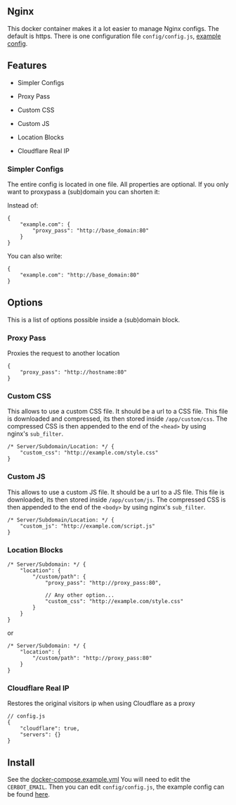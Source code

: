## Nginx

This docker container makes it a lot easier to manage Nginx configs.
The default is https.
There is one configuration file `config/config.js`, [example config](config/config.example.js).

## Features

-   Simpler Configs

-   Proxy Pass
-   Custom CSS
-   Custom JS
-   Location Blocks
-   Cloudflare Real IP

### Simpler Configs

The entire config is located in one file.
All properties are optional.
If you only want to proxypass a (sub)domain you can shorten it:

Instead of:

```jsonc
{
	"example.com": {
		"proxy_pass": "http://base_domain:80"
	}
}
```

You can also write:

```jsonc
{
	"example.com": "http://base_domain:80"
}
```

## Options

This is a list of options possible inside a (sub)domain block.

### Proxy Pass

Proxies the request to another location

```jsonc
{
	"proxy_pass": "http://hostname:80"
}
```

### Custom CSS

This allows to use a custom CSS file.
It should be a url to a CSS file.
This file is downloaded and compressed, its then stored inside `/app/custom/css`.
The compressed CSS is then appended to the end of the `<head>` by using nginx's `sub_filter`.

```jsonc
/* Server/Subdomain/Location: */ {
	"custom_css": "http://example.com/style.css"
}
```

### Custom JS

This allows to use a custom JS file.
It should be a url to a JS file.
This file is downloaded, its then stored inside `/app/custom/js`.
The compressed CSS is then appended to the end of the `<body>` by using nginx's `sub_filter`.

```jsonc
/* Server/Subdomain/Location: */ {
	"custom_js": "http://example.com/script.js"
}
```

### Location Blocks

```jsonc
/* Server/Subdomain: */ {
	"location": {
		"/custom/path": {
			"proxy_pass": "http://proxy_pass:80",

			// Any other option...
			"custom_css": "http://example.com/style.css"
		}
	}
}
```

or

```jsonc
/* Server/Subdomain: */ {
	"location": {
		"/custom/path": "http://proxy_pass:80"
	}
}
```

### Cloudflare Real IP

Restores the original visitors ip when using Cloudflare as a proxy

```jsonc
// config.js
{
	"cloudflare": true,
	"servers": {}
}
```

## Install

See the [docker-compose.example.yml](docker-compose.example.yml)
You will need to edit the `CERBOT_EMAIL`.
Then you can edit `config/config.js`, the example config can be found [here](config/config.example.js).
